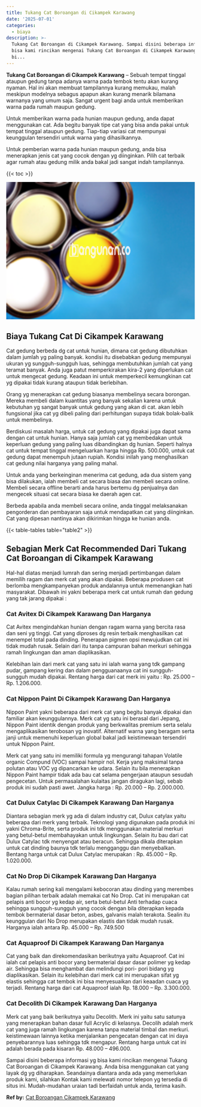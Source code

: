 ```yaml
---
title: Tukang Cat Boroangan di Cikampek Karawang
date: '2025-07-01'
categories:
  - biaya
description: >-
  Tukang Cat Boroangan di Cikampek Karawang. Sampai disini beberapa informasi yg
  bisa kami rincikan mengenai Tukang Cat Boroangan di Cikampek Karawang. Anda
  bi...
---
```


**Tukang Cat Boroangan di Cikampek Karawang** – Sebuah tempat tinggal ataupun gedung tanpa adanya warna pada tembok tentu akan kurang nyaman. Hal ini akan membuat tampilannya kurang memukau, malah meskipun modelnya sebagus apapun akan kurang menarik bilamana warnanya yang umum saja. Sangat urgent bagi anda untuk memberikan warna pada rumah maupun gedung.

Untuk memberikan warna pada hunian maupun gedung, anda dapat menggunakan cat. Ada begitu banyak tipe cat yang bisa anda pakai untuk tempat tinggal ataupun gedung. Tiap-tiap variasi cat mempunyai keunggulan tersendiri untuk warna yang dihasilkannya.

Untuk pemberian warna pada hunian maupun gedung, anda bisa menerapkan jenis cat yang cocok dengan yg diinginkan. Pilih cat terbaik agar rumah atau gedung milik anda bakal jadi sangat indah tampilannya.

{{< toc >}}

![Tukang Cat Boroangan di Cikampek Karawang](/images/jasa-cat-murah37.png)

## Biaya Tukang Cat Di Cikampek Karawang

Cat gedung berbeda dg cat untuk hunian, dimana cat gedung dibutuhkan dalam jumlah yg paling banyak. kondisi itu disebabkan gedung mempunyai ukuran yg sungguh-sungguh luas, sehingga membutuhkan jumlah cat yang teramat banyak. Anda juga patut memperkirakan kira-2 yang diperlukan cat untuk mengecat gedung. Keadaan ini untuk memperkecil kemungkinan cat yg dipakai tidak kurang ataupun tidak berlebihan.

Orang yg menerapkan cat gedung biasanya membelinya secara borongan. Mereka membeli dalam kuantitas yang banyak sekalian karena untuk kebutuhan yg sangat banyak untuk gedung yang akan di cat. akan lebih fungsional jika cat yg dibeli paling dari perhitungan supaya tidak bolak-balik untuk membelinya.

Berdiskusi masalah harga, untuk cat gedung yang dipakai juga dapat sama dengan cat untuk hunian. Hanya saja jumlah cat yg membedakan untuk keperluan gedung yang paling luas dibandingkan dg hunian. Seperti halnya cat untuk tempat tinggal mengeluarkan harga hingga Rp. 500.000, untuk cat gedung dapat menempuh jutaan rupiah. Kondisi inilah yang menghasilkan cat gedung nilai harganya yang paling mahal.

Untuk anda yang berkeinginan menerima cat gedung, ada dua sistem yang bisa dilakukan, ialah membeli cat secara biasa dan membeli secara online. Membeli secara offline berarti anda harus bertemu dg penjualnya dan mengecek situasi cat secara biasa ke daerah agen cat.

Berbeda apabila anda membeli secara online, anda tinggal melaksanakan pengorderan dan pembayaran saja untuk mendapatkan cat yang diinginkan. Cat yang dipesan nantinya akan dikirimkan hingga ke hunian anda.

{{< table-tables table="table2" >}}

## Sebagian Merk Cat Recommended Dari Tukang Cat Boroangan di Cikampek Karawang

Hal-hal diatas menjadi lumrah dan sering menjadi pertimbangan dalam memilih ragam dan merk cat yang akan dipakai. Beberapa produsen cat berlomba mengkampanyekan produk andalannya untuk memenangkan hati masyarakat. Dibawah ini yakni beberapa merk cat untuk rumah dan gedung yang tak jarang dipakai :

### Cat Avitex Di Cikampek Karawang Dan Harganya

Cat Avitex mengindahkan hunian dengan ragam warna yang bercita rasa dan seni yg tinggi. Cat yang diproses dg resin terbaik menghasilkan cat menempel total pada dinding. Penerapan pigmen opsi mewujudkan cat ini tidak mudah rusak. Selain dari itu tanpa campuran bahan merkuri sehingga ramah lingkungan dan aman diaplikasikan.

Kelebihan lain dari merk cat yang satu ini ialah warna yang tdk gampang pudar, gampang kering dan dalam pengguanaanya cat ini sungguh-sungguh mudah dipakai. Rentang harga dari cat merk ini yaitu : Rp. 25.000 – Rp. 1.206.000.

### Cat Nippon Paint Di Cikampek Karawang Dan Harganya

Nippon Paint yakni beberapa dari merk cat yang begitu banyak dipakai dan familiar akan keunggulannya. Merk cat yg satu ini berasal dari Jepang, Nippon Paint identik dengan produk yang berkwalitas premium serta selalu mengaplikasikan terobosan yg inovatif. Alternatif warna yang beragam serta janji untuk memenuhi keperluan global bakal jadi keistimewaan tersendiri untuk Nippon Paint.

Merk cat yang satu ini memiliki formula yg mengurangi tahapan Volatile organic Compund (VOC) sampai hampir nol. Kerja yang maksimal tanpa polutan atau VOC yg dipancarkan ke udara. Selain itu bila menerapkan Nippon Paint hampir tidak ada bau cat selama pengerjaan ataupun sesudah pengecetan. Untuk permasalahan kulaitas jangan diragukan lagi, sebab produk ini sudah pasti awet. Jangka harga : Rp. 20.000 – Rp. 2.000.000.

### Cat Dulux Catylac Di Cikampek Karawang Dan Harganya

Diantara sebagian merk yg ada di dalam industry cat, Dulux catylax yaitu beberapa dari merk yang terbaik. Teknologi yang digunakan pada produk ini yakni Chroma-Brite, serta produk ini tdk menggunakan material merkuri yang betul-betul membahayakan untuk lingkungan. Selain itu bau dari cat Dulux Catylac tdk menyengat atau beracun. Sehingga dikala diterapkan untuk cat dinding baunya tdk terlalu mengganggu dan menyebalkan. Bentang harga untuk cat Dulux Catylac merupakan : Rp. 45.000 – Rp. 1.020.000.

### Cat No Drop Di Cikampek Karawang Dan Harganya

Kalau rumah sering kali mengalami kebocoran atau dinding yang merembes bagian pilihan terbaik adalah memakai cat No Drop. Cat ini merupakan cat pelapis anti bocor yg kedap air, serta betul-betul Anti terhadap cuaca sehingga sungguh-sungguh yang cocok dengan bila diterapkan kepada tembok bermaterial dasar beton, asbes, galvanis malah terakota. Sealin itu keunggulan dari No Drop merupakan elastis dan tidak mudah rusak. Harganya ialah antara Rp. 45.000 – Rp. 749.500

### Cat Aquaproof Di Cikampek Karawang Dan Harganya

Cat yang baik dan direkomendasikan berikutnya yaitu Aquaproof. Cat ini ialah cat pelapis anti bocor yang bermaterial dasar dasar polimer yg kedap air. Sehingga bisa menghambat dan melindungi pori- pori bidang yg diaplikasikan. Selain itu kelebihan dari merk cat ini merupakan sifat yg elastis sehingga cat tembok ini bisa menyesuaikan dari keaadan cuaca yg terjadi. Rentang harga dari cat Aquaproof ialah Rp. 18.000 – Rp. 3.300.000.

### Cat Decolith Di Cikampek Karawang Dan Harganya

Merk cat yang baik berikutnya yaitu Decolith. Merk ini yaitu satu satunya yang menerapkan bahan dasar full Acrylic di kelasnya. Decolih adalah merk cat yang juga ramah lingkungan karena tanpa material timbal dan merkuri. keistimewaan lainnya ketika menjalankan pengecatan dengan cat ini daya penyebarannya luas sehingga tdk mengapur. Rentang harga untuk cat ini adalah berada pada kisaran Rp. 48.000 – 496.000.

Sampai disini beberapa informasi yg bisa kami rincikan mengenai Tukang Cat Boroangan di Cikampek Karawang. Anda bisa menggunakan cat yang layak dg yg diharapkan. Seandainya diantara anda ada yang memerlukan produk kami, silahkan Kontak kami melewati nomor telepon yg tersedia di situs ini. Mudah-mudahan uraian tadi berfaidah untuk anda, terima kasih.

**Ref by:** [Cat Boroangan Cikampek Karawang](https://id.wikipedia.org/wiki/Cat)
